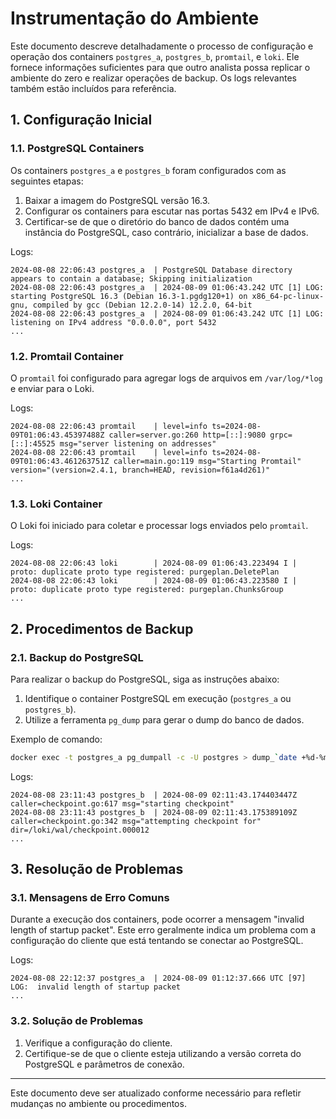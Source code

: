 
# Instrumentação do Ambiente

Este documento descreve detalhadamente o processo de configuração e operação dos containers `postgres_a`, `postgres_b`, `promtail`, e `loki`. Ele fornece informações suficientes para que outro analista possa replicar o ambiente do zero e realizar operações de backup. Os logs relevantes também estão incluídos para referência.

## 1. Configuração Inicial

### 1.1. PostgreSQL Containers
Os containers `postgres_a` e `postgres_b` foram configurados com as seguintes etapas:

1. Baixar a imagem do PostgreSQL versão 16.3.
2. Configurar os containers para escutar nas portas 5432 em IPv4 e IPv6.
3. Certificar-se de que o diretório do banco de dados contém uma instância do PostgreSQL, caso contrário, inicializar a base de dados.

Logs:
```
2024-08-08 22:06:43 postgres_a  | PostgreSQL Database directory appears to contain a database; Skipping initialization
2024-08-08 22:06:43 postgres_a  | 2024-08-09 01:06:43.242 UTC [1] LOG:  starting PostgreSQL 16.3 (Debian 16.3-1.pgdg120+1) on x86_64-pc-linux-gnu, compiled by gcc (Debian 12.2.0-14) 12.2.0, 64-bit
2024-08-08 22:06:43 postgres_a  | 2024-08-09 01:06:43.242 UTC [1] LOG:  listening on IPv4 address "0.0.0.0", port 5432
...
```

### 1.2. Promtail Container
O `promtail` foi configurado para agregar logs de arquivos em `/var/log/*log` e enviar para o Loki.

Logs:
```
2024-08-08 22:06:43 promtail    | level=info ts=2024-08-09T01:06:43.45397488Z caller=server.go:260 http=[::]:9080 grpc=[::]:45525 msg="server listening on addresses"
2024-08-08 22:06:43 promtail    | level=info ts=2024-08-09T01:06:43.461263751Z caller=main.go:119 msg="Starting Promtail" version="(version=2.4.1, branch=HEAD, revision=f61a4d261)"
...
```

### 1.3. Loki Container
O Loki foi iniciado para coletar e processar logs enviados pelo `promtail`.

Logs:
```
2024-08-08 22:06:43 loki        | 2024-08-09 01:06:43.223494 I | proto: duplicate proto type registered: purgeplan.DeletePlan
2024-08-08 22:06:43 loki        | 2024-08-09 01:06:43.223580 I | proto: duplicate proto type registered: purgeplan.ChunksGroup
...
```

## 2. Procedimentos de Backup

### 2.1. Backup do PostgreSQL
Para realizar o backup do PostgreSQL, siga as instruções abaixo:

1. Identifique o container PostgreSQL em execução (`postgres_a` ou `postgres_b`).
2. Utilize a ferramenta `pg_dump` para gerar o dump do banco de dados.

Exemplo de comando:
```bash
docker exec -t postgres_a pg_dumpall -c -U postgres > dump_`date +%d-%m-%Y"_"%H_%M_%S`.sql
```

Logs:
```
2024-08-08 23:11:43 postgres_b  | 2024-08-09 02:11:43.174403447Z caller=checkpoint.go:617 msg="starting checkpoint"
2024-08-08 23:11:43 postgres_b  | 2024-08-09 02:11:43.175389109Z caller=checkpoint.go:342 msg="attempting checkpoint for" dir=/loki/wal/checkpoint.000012
...
```

## 3. Resolução de Problemas

### 3.1. Mensagens de Erro Comuns
Durante a execução dos containers, pode ocorrer a mensagem "invalid length of startup packet". Este erro geralmente indica um problema com a configuração do cliente que está tentando se conectar ao PostgreSQL.

Logs:
```
2024-08-08 22:12:37 postgres_a  | 2024-08-09 01:12:37.666 UTC [97] LOG:  invalid length of startup packet
...
```

### 3.2. Solução de Problemas
1. Verifique a configuração do cliente.
2. Certifique-se de que o cliente esteja utilizando a versão correta do PostgreSQL e parâmetros de conexão.

---

Este documento deve ser atualizado conforme necessário para refletir mudanças no ambiente ou procedimentos.
